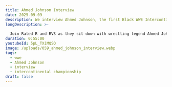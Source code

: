 ```yaml
---
title: Ahmed Johnson Interview
date: 2025-09-09
description: We interview Ahmed Johnson, the first Black WWE Intercontinental Champion!
longDescription: >-
  
  Join Rated R and RVS as they sit down with wrestling legend Ahmed Johnson, the first Black WWE Intercontinental Champion! In this exclusive interview, Ahmed opens up about his incredible journey from the military and NFL to becoming a trailblazer in professional wrestling. Hear firsthand accounts of overcoming racism, navigating locker room politics, and breaking barriers as a Black wrestler in the WWE. Ahmed shares never-before-heard backstage stories, career highlights, and his transition into acting. This episode delivers powerful insights into the challenges and triumphs faced by Black wrestlers, all through a Black male perspective. Whether you're a lifelong wrestling fan or new to the sport, you'll enjoy the perfect mix of humor, nostalgia, and real talk.
duration: 0:55:00
youtubeId: 5pL_TXiMQSQ
image: /uploads/059_ahmed_johnson_interview.webp
tags:
  - wwe
  - Ahmed Johnson
  - interview
  - intercontinental championship
draft: false
---
```

